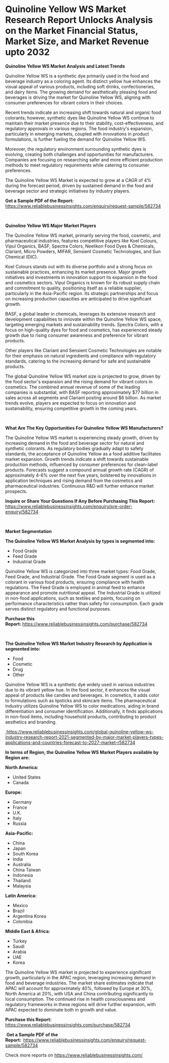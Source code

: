 <p><h1>Quinoline Yellow WS Market Research Report Unlocks Analysis on the Market Financial Status, Market Size, and Market Revenue upto 2032</h1></p><p><strong>Quinoline Yellow WS Market Analysis and Latest Trends</strong></p>
<p><p>Quinoline Yellow WS is a synthetic dye primarily used in the food and beverage industry as a coloring agent. Its distinct yellow hue enhances the visual appeal of various products, including soft drinks, confectioneries, and dairy items. The growing demand for aesthetically pleasing food and beverages is driving the market for Quinoline Yellow WS, aligning with consumer preferences for vibrant colors in their choices.</p><p>Recent trends indicate an increasing shift towards natural and organic food colorants; however, synthetic dyes like Quinoline Yellow WS continue to maintain their market presence due to their stability, cost-effectiveness, and regulatory approvals in various regions. The food industry's expansion, particularly in emerging markets, coupled with innovations in product formulations, is further fueling the demand for Quinoline Yellow WS.</p><p>Moreover, the regulatory environment surrounding synthetic dyes is evolving, creating both challenges and opportunities for manufacturers. Companies are focusing on researching safer and more efficient production methods to meet regulatory requirements while catering to consumer preferences.</p><p>The Quinoline Yellow WS Market is expected to grow at a CAGR of 4% during the forecast period, driven by sustained demand in the food and beverage sector and strategic initiatives by industry players.</p></p>
<p><strong>Get a Sample PDF of the Report:&nbsp;</strong> <a href="https://www.reliablebusinessinsights.com/enquiry/request-sample/582734?utm_campaign=2752&utm_medium=2&utm_source=Github&utm_content=ia&utm_term=23032025&utm_id=quinoline-yellow-ws">https://www.reliablebusinessinsights.com/enquiry/request-sample/582734</a></p>
<p>&nbsp;</p>
<p><strong>Quinoline Yellow WS Major Market Players</strong></p>
<p><p>The Quinoline Yellow WS market, primarily serving the food, cosmetic, and pharmaceutical industries, features competitive players like Koel Colours, Vipul Organics, BASF, Spectra Colors, Neelikon Food Dyes & Chemicals, Clariant, Micro Powders, MIFAR, Sensient Cosmetic Technologies, and Sun Chemical (DIC).</p><p>Koel Colours stands out with its diverse portfolio and a strong focus on sustainable practices, enhancing its market presence. Major growth initiatives and investments in innovation support its expansion in the food and cosmetics sectors. Vipul Organics is known for its robust supply chain and commitment to quality, positioning itself as a reliable supplier, particularly in the Asia-Pacific region. Its strategic partnerships and focus on increasing production capacities are anticipated to drive significant growth.</p><p>BASF, a global leader in chemicals, leverages its extensive research and development capabilities to innovate within the Quinoline Yellow WS space, targeting emerging markets and sustainability trends. Spectra Colors, with a focus on high-quality dyes for food and cosmetics, has experienced steady growth due to rising consumer awareness and preference for vibrant products.</p><p>Other players like Clariant and Sensient Cosmetic Technologies are notable for their emphasis on natural ingredients and compliance with regulatory standards, catering to the increasing demand for safe and sustainable products. </p><p>The global Quinoline Yellow WS market size is projected to grow, driven by the food sector's expansion and the rising demand for vibrant colors in cosmetics. The combined annual revenue of some of the leading companies is substantial, with BASF reporting approximately $77 billion in sales across all segments and Clariant posting around $6 billion. As market trends evolve, players are expected to focus on innovation and sustainability, ensuring competitive growth in the coming years.</p></p>
<p>&nbsp;</p>
<p><strong>What Are The Key Opportunities For Quinoline Yellow WS Manufacturers?</strong></p>
<p><p>The Quinoline Yellow WS market is experiencing steady growth, driven by increasing demand in the food and beverage sector for natural and synthetic colorants. As regulatory bodies gradually adapt to safety standards, the acceptance of Quinoline Yellow as a food additive facilitates market expansion. Growth trends indicate a shift towards sustainable production methods, influenced by consumer preferences for clean-label products. Forecasts suggest a compound annual growth rate (CAGR) of approximately 4-6% over the next five years, bolstered by innovations in application techniques and rising demand from the cosmetics and pharmaceutical industries. Continuous R&D will further enhance market prospects.</p></p>
<p><strong>Inquire or Share Your Questions If Any Before Purchasing This Report:</strong> <a href="https://www.reliablebusinessinsights.com/enquiry/pre-order-enquiry/582734?utm_campaign=2752&utm_medium=2&utm_source=Github&utm_content=ia&utm_term=23032025&utm_id=quinoline-yellow-ws">https://www.reliablebusinessinsights.com/enquiry/pre-order-enquiry/582734</a></p>
<p>&nbsp;</p>
<p><strong>Market Segmentation</strong></p>
<p><strong>The Quinoline Yellow WS Market Analysis by types is segmented into:</strong></p>
<p><ul><li>Food Grade</li><li>Feed Grade</li><li>Industrial Grade</li></ul></p>
<p><p>Quinoline Yellow WS is categorized into three market types: Food Grade, Feed Grade, and Industrial Grade. The Food Grade segment is used as a colorant in various food products, ensuring compliance with health regulations. The Feed Grade is employed in animal feed to enhance appearance and promote nutritional appeal. The Industrial Grade is utilized in non-food applications, such as textiles and paints, focusing on performance characteristics rather than safety for consumption. Each grade serves distinct regulatory and functional purposes.</p></p>
<p><strong>Purchase this Report:&nbsp;</strong><a href="https://www.reliablebusinessinsights.com/purchase/582734?utm_campaign=2752&utm_medium=2&utm_source=Github&utm_content=ia&utm_term=23032025&utm_id=quinoline-yellow-ws">https://www.reliablebusinessinsights.com/purchase/582734</a></p>
<p>&nbsp;</p>
<p><strong>The Quinoline Yellow WS Market Industry Research by Application is segmented into:</strong></p>
<p><ul><li>Food</li><li>Cosmetic</li><li>Drug</li><li>Other</li></ul></p>
<p><p>Quinoline Yellow WS is a synthetic dye widely used in various industries due to its vibrant yellow hue. In the food sector, it enhances the visual appeal of products like candies and beverages. In cosmetics, it adds color to formulations such as lipsticks and skincare items. The pharmaceutical industry utilizes Quinoline Yellow WS to color medications, aiding in brand differentiation and consumer identification. Additionally, it finds applications in non-food items, including household products, contributing to product aesthetics and branding.</p></p>
<p><a href="https://www.reliablebusinessinsights.com/global-quinoline-yellow-ws-industry-research-report-2021-segmented-by-major-market-players-types-applications-and-countries-forecast-to-2027-market-r582734?utm_campaign=2752&utm_medium=2&utm_source=Github&utm_content=ia&utm_term=23032025&utm_id=quinoline-yellow-ws">&nbsp;https://www.reliablebusinessinsights.com/global-quinoline-yellow-ws-industry-research-report-2021-segmented-by-major-market-players-types-applications-and-countries-forecast-to-2027-market-r582734</a></p>
<p><strong>In terms of Region, the Quinoline Yellow WS Market Players available by Region are:</strong></p>
<p>
    <p> <strong> North America: </strong>
        <ul>
            <li>United States</li>
            <li>Canada</li>
        </ul>
        </p> 
    <p> <strong> Europe: </strong>
        <ul>
            <li>Germany</li>
            <li>France</li>
            <li>U.K.</li>
            <li>Italy</li>
            <li>Russia</li>
        </ul>
        </p> 
    <p> <strong> Asia-Pacific: </strong>
        <ul>
            <li>China</li>
            <li>Japan</li>
            <li>South Korea</li>
            <li>India</li>
            <li>Australia</li>
            <li>China Taiwan</li>
            <li>Indonesia</li>
            <li>Thailand</li>
            <li>Malaysia</li>
        </ul>
        </p> 
    <p> <strong> Latin America: </strong>
        <ul>
            <li>Mexico</li>
            <li>Brazil</li>
            <li>Argentina Korea</li>
            <li>Colombia</li>
        </ul>
        </p> 
    <p> <strong> Middle East & Africa: </strong>
        <ul>
            <li>Turkey</li>
            <li>Saudi</li>
            <li>Arabia</li>
            <li>UAE</li>
            <li>Korea</li>
        </ul>
    </p>
    </p>
<p><p>The Quinoline Yellow WS market is projected to experience significant growth, particularly in the APAC region, leveraging increasing demand in food and beverage industries. The market share estimates indicate that APAC will account for approximately 40%, followed by Europe at 30%, North America at 20%, with USA and China contributing significantly to local consumption. The continued rise in health consciousness and regulatory frameworks in these regions will drive further expansion, with APAC expected to dominate both in growth and value.</p></p>
<p><strong>Purchase this Report: </strong><a href="https://www.reliablebusinessinsights.com/purchase/582734?utm_campaign=2752&utm_medium=2&utm_source=Github&utm_content=ia&utm_term=23032025&utm_id=quinoline-yellow-ws">https://www.reliablebusinessinsights.com/purchase/582734</a></p>
<p>&nbsp;<strong>Get a Sample PDF of the Report:&nbsp;&nbsp;</strong><a href="https://www.reliablebusinessinsights.com/enquiry/request-sample/582734?utm_campaign=2752&utm_medium=2&utm_source=Github&utm_content=ia&utm_term=23032025&utm_id=quinoline-yellow-ws">https://www.reliablebusinessinsights.com/enquiry/request-sample/582734</a></p>
<p><strong></strong></p>
<p>Check more reports on <a href="https://www.reliablebusinessinsights.com/?utm_campaign=2752&utm_medium=2&utm_source=Github&utm_content=ia&utm_term=23032025&utm_id=quinoline-yellow-ws">https://www.reliablebusinessinsights.com/</a></p>